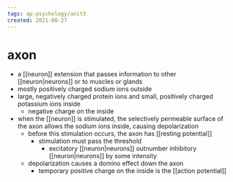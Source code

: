 ```yaml
---
tags: ap-psychology/unit3 
created: 2021-08-27
---
```


# axon

- a [[neuron]] extension that passes information to other [[neuron|neurons]] or to muscles or glands
- mostly positively charged sodium ions outside
- large, negatively charged protein ions and small, positively charged potassium ions inside
	- negative charge on the inside
- when the [[neuron]] is stimulated, the selectively permeable surface of the axon allows the sodium ions inside, causing depolarization
	- before this stimulation occurs, the axon has [[resting potential]]
		- stimulation must pass the threshold
			- excitatory [[neuron|neurons]] outnumber inhibitory [[neuron|neurons]] by some intensity
	- depolarization causes a domino effect down the axon
		- temporary positive charge on the inside is the [[action potential]] 
